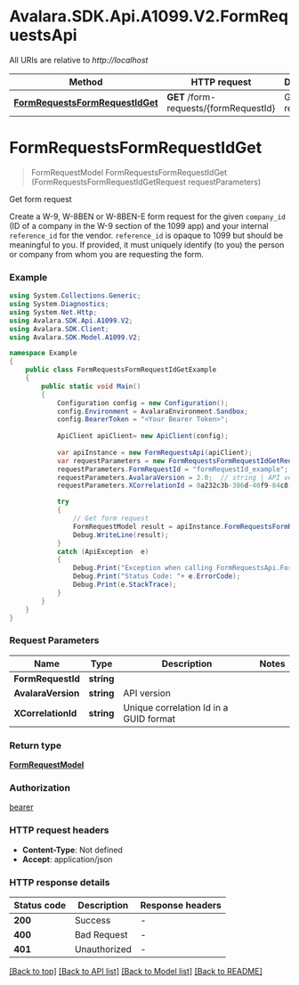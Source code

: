 # Avalara.SDK.Api.A1099.V2.FormRequestsApi

All URIs are relative to *http://localhost*

Method | HTTP request | Description
------------- | ------------- | -------------
[**FormRequestsFormRequestIdGet**](FormRequestsApi.md#formrequestsformrequestidget) | **GET** /form-requests/{formRequestId} | Get form request


<a name="formrequestsformrequestidget"></a>
# **FormRequestsFormRequestIdGet**
> FormRequestModel FormRequestsFormRequestIdGet (FormRequestsFormRequestIdGetRequest requestParameters)

Get form request

Create a W-9, W-8BEN or W-8BEN-E form request for the given `company_id` (ID of a company in the W-9 section of the 1099 app) and your internal `reference_id` for the vendor. `reference_id` is opaque to 1099 but should be meaningful to you. If provided, it must uniquely identify (to you) the person or company from whom you are requesting the form.

### Example
```csharp
using System.Collections.Generic;
using System.Diagnostics;
using System.Net.Http;
using Avalara.SDK.Api.A1099.V2;
using Avalara.SDK.Client;
using Avalara.SDK.Model.A1099.V2;

namespace Example
{
    public class FormRequestsFormRequestIdGetExample
    {
        public static void Main()
        {
            Configuration config = new Configuration();
            config.Environment = AvalaraEnvironment.Sandbox;
            config.BearerToken = "<Your Bearer Token>";
            
            ApiClient apiClient= new ApiClient(config);
            
            var apiInstance = new FormRequestsApi(apiClient);
            var requestParameters = new FormRequestsFormRequestIdGetRequest();
            requestParameters.FormRequestId = "formRequestId_example";  // string | 
            requestParameters.AvalaraVersion = 2.0;  // string | API version
            requestParameters.XCorrelationId = 0a232c3b-386d-40f9-84c8-4967b32e0d39;  // string | Unique correlation Id in a GUID format

            try
            {
                // Get form request
                FormRequestModel result = apiInstance.FormRequestsFormRequestIdGet(requestParameters);
                Debug.WriteLine(result);
            }
            catch (ApiException  e)
            {
                Debug.Print("Exception when calling FormRequestsApi.FormRequestsFormRequestIdGet: " + e.Message );
                Debug.Print("Status Code: "+ e.ErrorCode);
                Debug.Print(e.StackTrace);
            }
        }
    }
}
```

### Request Parameters

Name | Type | Description  | Notes
------------- | ------------- | ------------- | -------------
 **FormRequestId** | **string**|  | 
 **AvalaraVersion** | **string**| API version | 
 **XCorrelationId** | **string**| Unique correlation Id in a GUID format | 

### Return type

[**FormRequestModel**](FormRequestModel.md)

### Authorization

[bearer](../../../README.md#bearer)

### HTTP request headers

 - **Content-Type**: Not defined
 - **Accept**: application/json


### HTTP response details
| Status code | Description | Response headers |
|-------------|-------------|------------------|
| **200** | Success |  -  |
| **400** | Bad Request |  -  |
| **401** | Unauthorized |  -  |

[[Back to top]](#) [[Back to API list]](../../../README.md#documentation-for-api-endpoints) [[Back to Model list]](../../../README.md#documentation-for-models) [[Back to README]](../../../README.md)

